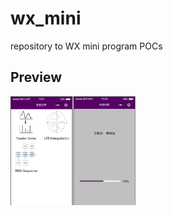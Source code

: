 # wx_mini
 repository to WX mini program POCs

## Preview

<p float="left";>
	<img src="https://github.com/songlin81/wx_mini/blob/master/screen/1.jpg" alt="Img 1" width="200"/>
</p>
<p float="left";>
	
</p>
